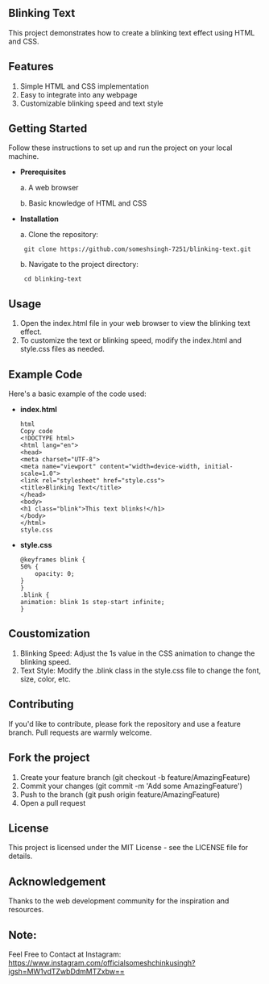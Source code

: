 ## Blinking Text
                        
This project demonstrates how to create a blinking text effect using HTML and CSS.

## Features
1. Simple HTML and CSS implementation
2. Easy to integrate into any webpage
3. Customizable blinking speed and text style

## Getting Started

Follow these instructions to set up and run the project on your local machine.

- **Prerequisites**

     a. A web browser
  
     b. Basic knowledge of HTML and CSS
- **Installation**

    a. Clone the repository:

       git clone https://github.com/someshsingh-7251/blinking-text.git
   
    b. Navigate to the project directory:

       cd blinking-text
   
## Usage
1. Open the index.html file in your web browser to view the blinking text effect.
2. To customize the text or blinking speed, modify the index.html and style.css files as needed.

## Example Code

Here's a basic example of the code used:

- **index.html**

      html
      Copy code
      <!DOCTYPE html>
      <html lang="en">
      <head>
      <meta charset="UTF-8">
      <meta name="viewport" content="width=device-width, initial-scale=1.0">
      <link rel="stylesheet" href="style.css">
      <title>Blinking Text</title>
      </head>
      <body>
      <h1 class="blink">This text blinks!</h1>
      </body>
      </html>
      style.css

- **style.css**

      @keyframes blink {
      50% {
          opacity: 0;
      }
      }
      .blink {
      animation: blink 1s step-start infinite;
      }
    
## Coustomization
1. Blinking Speed: Adjust the 1s value in the CSS animation to change the blinking speed.
2. Text Style: Modify the .blink class in the style.css file to change the font, size, color, etc.

## Contributing
If you'd like to contribute, please fork the repository and use a feature branch. Pull requests are warmly welcome.

## Fork the project
1. Create your feature branch (git checkout -b feature/AmazingFeature)
2. Commit your changes (git commit -m 'Add some AmazingFeature')
3. Push to the branch (git push origin feature/AmazingFeature)
4. Open a pull request
   
## License
This project is licensed under the MIT License - see the LICENSE file for details.

## Acknowledgement
Thanks to the web development community for the inspiration and resources.

## Note: 
Feel Free to Contact at Instagram: https://www.instagram.com/officialsomeshchinkusingh?igsh=MW1vdTZwbDdmMTZxbw==
